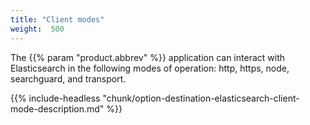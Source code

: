 ```yaml
---
title: "Client modes"
weight:  500
---
```

<!-- DISCLAIMER: This file is based on the syslog-ng Open Source Edition documentation https://github.com/balabit/syslog-ng-ose-guides/commit/2f4a52ee61d1ea9ad27cb4f3168b95408fddfdf2 and is used under the terms of The syslog-ng Open Source Edition Documentation License. The file has been modified by Axoflow. -->

The {{% param "product.abbrev" %}} application can interact with Elasticsearch in the following modes of operation: http, https, node, searchguard, and transport.

{{% include-headless "chunk/option-destination-elasticsearch-client-mode-description.md" %}}

